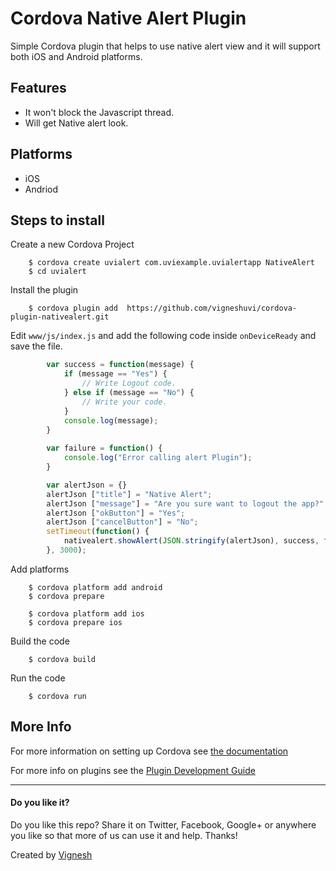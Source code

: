 # Cordova Native Alert Plugin

Simple Cordova plugin that helps to use native alert view and it will support both iOS and Android platforms.

## Features

- It won't block the Javascript thread.
- Will get Native alert look.


## Platforms

- iOS
- Andriod

## Steps to install

Create a new Cordova Project

		$ cordova create uvialert com.uviexample.uvialertapp NativeAlert
		$ cd uvialert

Install the plugin

		$ cordova plugin add  https://github.com/vigneshuvi/cordova-plugin-nativealert.git

Edit `www/js/index.js` and add the following code inside `onDeviceReady` and save the file.

```js
        var success = function(message) {
            if (message == "Yes") {
                // Write Logout code.
            } else if (message == "No") {
                // Write your code.
            }
            console.log(message);
        }
        
        var failure = function() {
            console.log("Error calling alert Plugin");
        }

        var alertJson = {}
        alertJson ["title"] = "Native Alert";
        alertJson ["message"] = "Are you sure want to logout the app?";
        alertJson ["okButton"] = "Yes";
        alertJson ["cancelButton"] = "No";
        setTimeout(function() { 
        	nativealert.showAlert(JSON.stringify(alertJson), success, failure); 
        }, 3000);
```

Add platforms

		$ cordova platform add android
		$ cordova prepare 

		$ cordova platform add ios
		$ cordova prepare ios

Build the code 

    	$ cordova build     
    
Run the code

    	$ cordova run 

## More Info

For more information on setting up Cordova see [the documentation](http://cordova.apache.org/docs/en/latest/guide_cli_index.md.html#The%20Command-Line%20Interface)

For more info on plugins see the [Plugin Development Guide](http://cordova.apache.org/docs/en/latest/guide/hybrid/plugins/index.html)

___

#### Do you like it?

Do you like this repo? Share it on Twitter, Facebook, Google+ or anywhere you like so that more of us can use it and help. Thanks!


Created by [Vignesh](http://vigneshuvi.github.io/) 
